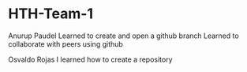 # HTH-Team-1

Anurup Paudel
Learned to create and open a github branch
Learned to collaborate with peers using github



Osvaldo Rojas 
I learned how to create a repository

